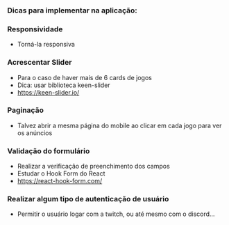 ### Dicas para implementar na aplicação:

### Responsividade

- Torná-la responsiva

### Acrescentar Slider 

- Para o caso de haver mais de 6 cards de jogos
- Dica: usar biblioteca keen-slider
- https://keen-slider.io/

### Paginação

- Talvez abrir a mesma página do mobile ao clicar em cada jogo para ver os anúncios

### Validação do formulário

- Realizar a verificação de preenchimento dos campos
- Estudar o Hook Form do React
- https://react-hook-form.com/

### Realizar algum tipo de autenticação de usuário

- Permitir o usuário logar com a twitch, ou até mesmo com o discord...